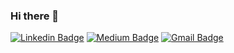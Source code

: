 ### Hi there 👋

[![Linkedin Badge](https://img.shields.io/badge/-alessandro--costa--dev-%233f7ec6?style=flat-square&logo=Linkedin&logoColor=white)](https://www.linkedin.com/in/alessandro-costa-dev/) 
[![Medium Badge](https://img.shields.io/badge/-%40alessandro__costa-%20black?style=flat-square&logo=Medium)](https://medium.com/@alessandro_costa)
[![Gmail Badge](https://img.shields.io/badge/-alessandro96fc%40gmail.com-%23c14438?style=flat-square&logo=Gmail&logoColor=white)](mailto:alessandro96fc@gmail.com)
